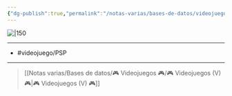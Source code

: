 ```yaml
---
{"dg-publish":true,"permalink":"/notas-varias/bases-de-datos/videojuegos/v-invizimals-shadow-zone/"}
---
```



![|150](https://images.igdb.com/igdb/image/upload/t_cover_big/co4mup.jpg)

---

- #videojuego/PSP

---

> [[Notas varias/Bases de datos/🎮 Videojuegos 🎮/🎮 Videojuegos (V) 🎮\|🎮 Videojuegos (V) 🎮]]